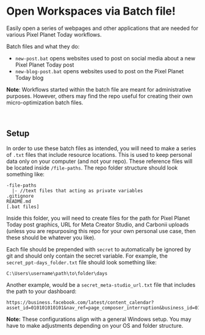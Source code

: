 # Open Workspaces via Batch file!

Easily open a series of webpages and other applications that are needed for various Pixel Planet Today workflows.

Batch files and what they do:

- `new-post.bat` opens websites used to post on social media about a new Pixel Planet Today post
- `new-blog-post.bat` opens websites used to post on the Pixel Planet Today blog

**Note**: Workflows started within the batch file are meant for administrative purposes. However, others may find the repo useful for creating their own micro-optimization batch files. 

<br>

## Setup

In order to use these batch files as intended, you will need to make a series of `.txt` files that include resource locations. This is used to keep personal data only on your computer (and not your repo). These reference files will be located inside `/file-paths`. The repo folder structure should look something like:
```
-file-paths
  |- //text files that acting as private variables
.gitignore
README.md
[.bat files]
```

Inside this folder, you will need to create files for the path for Pixel Planet Today post graphics, URL for Meta Creator Studio, and Carbonii uploads (unless you are repurposing this repo for your own personal use case, then these should be whatever you like).

Each file should be prepended with `secret` to automatically be ignored by git and should only contain the secret variable. For example, the `secret_ppt-days_folder.txt` file should look something like:

```
C:\Users\username\path\to\folder\days
```

Another example, would be a `secret_meta-studio_url.txt` file that includes the path to your dashboard:

```
https://business.facebook.com/latest/content_calendar?asset_id=010101010101&nav_ref=page_composer_interruption&business_id=010101010101
```

**Note:** These configurations align with a general Windows setup. You may have to make adjustments depending on your OS and folder structure.
